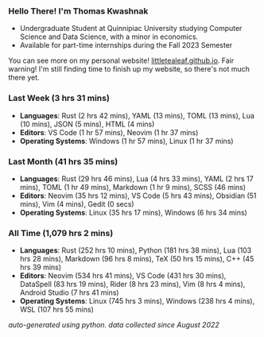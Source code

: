 
### Hello There! I'm Thomas Kwashnak

- Undergraduate Student at Quinnipiac University studying Computer Science and Data Science, with a minor in economics.
- Available for part-time internships during the Fall 2023 Semester

You can see more on my personal website! [littletealeaf.github.io](https://littletealeaf.github.io). Fair warning! I'm still finding time to finish up my website, so there's not much there yet.

### Last Week (3 hrs 31 mins)
- **Languages**: Rust (2 hrs 42 mins), YAML (13 mins), TOML (13 mins), Lua (10 mins), JSON (5 mins), HTML (4 mins)
- **Editors**: VS Code (1 hr 57 mins), Neovim (1 hr 37 mins)
- **Operating Systems**: Windows (1 hr 57 mins), Linux (1 hr 37 mins)
    
### Last Month (41 hrs 35 mins)
- **Languages**: Rust (29 hrs 46 mins), Lua (4 hrs 33 mins), YAML (2 hrs 17 mins), TOML (1 hr 49 mins), Markdown (1 hr 9 mins), SCSS (46 mins)
- **Editors**: Neovim (35 hrs 12 mins), VS Code (5 hrs 43 mins), Obsidian (51 mins), Vim (4 mins), Gedit (0 secs)
- **Operating Systems**: Linux (35 hrs 17 mins), Windows (6 hrs 34 mins)
    
### All Time (1,079 hrs 2 mins)
- **Languages**: Rust (252 hrs 10 mins), Python (181 hrs 38 mins), Lua (103 hrs 28 mins), Markdown (96 hrs 8 mins), TeX (50 hrs 15 mins), C++ (45 hrs 39 mins)
- **Editors**: Neovim (534 hrs 41 mins), VS Code (431 hrs 30 mins), DataSpell (83 hrs 19 mins), Rider (8 hrs 23 mins), Vim (8 hrs 4 mins), Android Studio (7 hrs 41 mins)
- **Operating Systems**: Linux (745 hrs 3 mins), Windows (238 hrs 4 mins), WSL (107 hrs 55 mins)
    

*auto-generated using python. data collected since August 2022*
